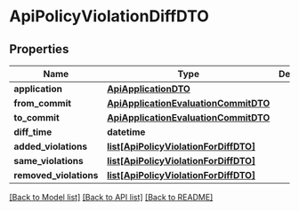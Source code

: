 # ApiPolicyViolationDiffDTO

## Properties
Name | Type | Description | Notes
------------ | ------------- | ------------- | -------------
**application** | [**ApiApplicationDTO**](ApiApplicationDTO.md) |  | [optional] 
**from_commit** | [**ApiApplicationEvaluationCommitDTO**](ApiApplicationEvaluationCommitDTO.md) |  | [optional] 
**to_commit** | [**ApiApplicationEvaluationCommitDTO**](ApiApplicationEvaluationCommitDTO.md) |  | [optional] 
**diff_time** | **datetime** |  | [optional] 
**added_violations** | [**list[ApiPolicyViolationForDiffDTO]**](ApiPolicyViolationForDiffDTO.md) |  | [optional] 
**same_violations** | [**list[ApiPolicyViolationForDiffDTO]**](ApiPolicyViolationForDiffDTO.md) |  | [optional] 
**removed_violations** | [**list[ApiPolicyViolationForDiffDTO]**](ApiPolicyViolationForDiffDTO.md) |  | [optional] 

[[Back to Model list]](../README.md#documentation-for-models) [[Back to API list]](../README.md#documentation-for-api-endpoints) [[Back to README]](../README.md)

